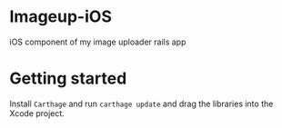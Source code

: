 # Imageup-iOS
iOS component of my image uploader rails app

# Getting started

Install `Carthage` and run `carthage update` and drag the libraries into the Xcode project.
